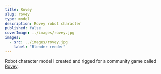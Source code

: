 ```yaml
---
title: Rovey
slug: rovey
type: model
description: Rovey robot character
published: false
coverImage: ../images/rovey.jpg
images:
  - src: ../images/rovey.jpg
    label: "Blender render"
---
```


Robot character model I created and rigged for a community game called [Rovey](https://tfunk.itch.io/rovey).
